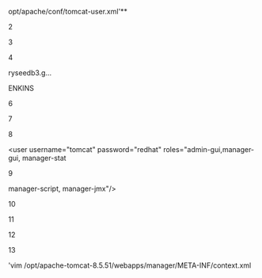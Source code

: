 opt/apache/conf/tomcat-user.xml'**

2

3

4

<role rolename="admin-gui"/> <role rolename="manager-gui"/>

<role rolename="manager-status"/>

ryseedb3.g...

ENKINS

6

<role rolename="manager-script"/>

7

<role rolename="manager-jmx"/>

8

<user username="tomcat" password="redhat" roles="admin-gui,manager-gui, manager-stat

9

manager-script, manager-jmx"/>

10

11

12

13

'vim /opt/apache-tomcat-8.5.51/webapps/manager/META-INF/context.xml

<!--Valve className="org.apache.catalina.valves.RemoteAddrValve" allow="127\.\d+\.\d+\.\d+|::1|0:0:0:0:0:0:0:1" / -->